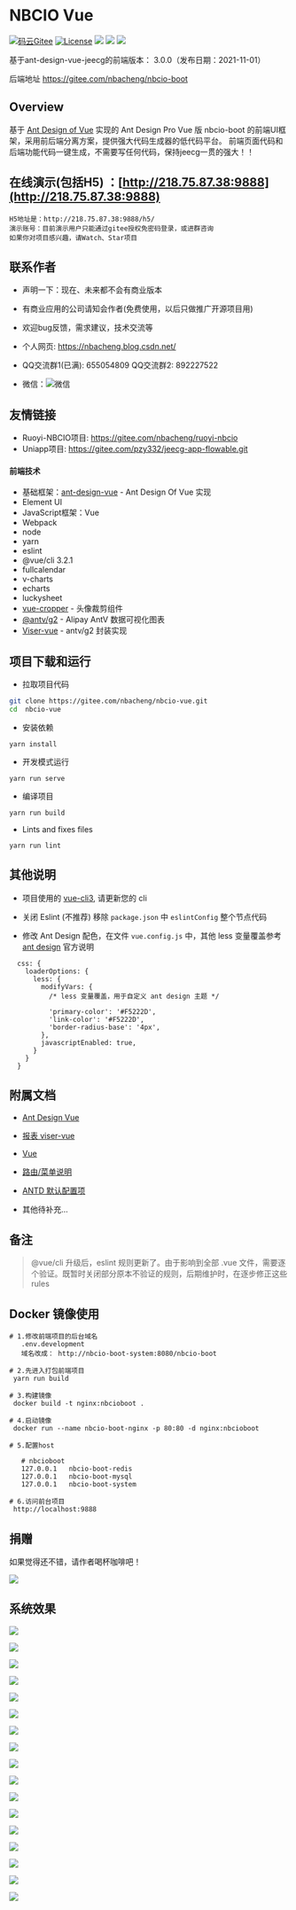 NBCIO Vue
====
[![码云Gitee](https://gitee.com/nbacheng/nbcio-vue/badge/star.svg?theme=blue)](https://gitee.com/nbacheng/nbcio-vue)
[![License](https://img.shields.io/badge/License-MIT-blue.svg)](https://gitee.com/nbacheng/nbcio-vue/blob/master/LICENSE)
[![](https://img.shields.io/badge/Author-宁波阿成-orange.svg)](http://218.75.87.38:9888/)
[![](https://img.shields.io/badge/Blog-个人博客-blue.svg)](https://nbacheng.blog.csdn.net)
[![](https://img.shields.io/badge/version-1.0.0-brightgreen.svg)](https://gitee/nbacheng/nbcio-boot)

基于ant-design-vue-jeecg的前端版本： 3.0.0（发布日期：2021-11-01）

后端地址 https://gitee.com/nbacheng/nbcio-boot

Overview
----

基于 [Ant Design of Vue](https://vuecomponent.github.io/ant-design-vue/docs/vue/introduce-cn/) 实现的 Ant Design Pro  Vue 版
nbcio-boot 的前端UI框架，采用前后端分离方案，提供强大代码生成器的低代码平台。
前端页面代码和后端功能代码一键生成，不需要写任何代码，保持jeecg一贯的强大！！

## 在线演示(包括H5) ：[http://218.75.87.38:9888](http://218.75.87.38:9888)

    H5地址是：http://218.75.87.38:9888/h5/
    演示账号：目前演示用户只能通过gitee授权免密码登录，或进群咨询
	如果你对项目感兴趣，请Watch、Star项目

## 联系作者
- 声明一下：现在、未来都不会有商业版本

- 有商业应用的公司请知会作者(免费使用，以后只做推广开源项目用)

- 欢迎bug反馈，需求建议，技术交流等

- 个人网页:  https://nbacheng.blog.csdn.net/

- QQ交流群1(已满): 655054809  QQ交流群2: 892227522
- 微信：![微信](https://oscimg.oschina.net/oscnet/up-b3a9af64dbe74a868a021ea16e1a55317d0.jpg)

## 友情链接
- Ruoyi-NBCIO项目: https://gitee.com/nbacheng/ruoyi-nbcio
- Uniapp项目: https://gitee.com/pzy332/jeecg-app-flowable.git 

#### 前端技术
 
- 基础框架：[ant-design-vue](https://github.com/vueComponent/ant-design-vue) - Ant Design Of Vue 实现
- Element UI 
- JavaScript框架：Vue
- Webpack
- node
- yarn
- eslint
- @vue/cli 3.2.1
- fullcalendar 
- v-charts
- echarts
- luckysheet
- [vue-cropper](https://github.com/xyxiao001/vue-cropper) - 头像裁剪组件
- [@antv/g2](https://antv.alipay.com/zh-cn/index.html) - Alipay AntV 数据可视化图表
- [Viser-vue](https://viserjs.github.io/docs.html#/viser/guide/installation)  - antv/g2 封装实现



项目下载和运行
----

- 拉取项目代码
```bash
git clone https://gitee.com/nbacheng/nbcio-vue.git
cd  nbcio-vue
```

- 安装依赖
```
yarn install
```

- 开发模式运行
```
yarn run serve
```

- 编译项目
```
yarn run build
```

- Lints and fixes files
```
yarn run lint
```



其他说明
----

- 项目使用的 [vue-cli3](https://cli.vuejs.org/guide/), 请更新您的 cli

- 关闭 Eslint (不推荐) 移除 `package.json` 中 `eslintConfig` 整个节点代码

- 修改 Ant Design 配色，在文件 `vue.config.js` 中，其他 less 变量覆盖参考 [ant design](https://ant.design/docs/react/customize-theme-cn) 官方说明
```ecmascript 6
  css: {
    loaderOptions: {
      less: {
        modifyVars: {
          /* less 变量覆盖，用于自定义 ant design 主题 */

          'primary-color': '#F5222D',
          'link-color': '#F5222D',
          'border-radius-base': '4px',
        },
        javascriptEnabled: true,
      }
    }
  }
```



附属文档
----
- [Ant Design Vue](https://vuecomponent.github.io/ant-design-vue/docs/vue/introduce-cn)

- [报表 viser-vue](https://viserjs.github.io/demo.html#/viser/bar/basic-bar)

- [Vue](https://cn.vuejs.org/v2/guide)

- [路由/菜单说明](https://github.com/zhangdaiscott/jeecg-boot/tree/master/ant-design-vue-jeecg/src/router/README.md)

- [ANTD 默认配置项](https://github.com/zhangdaiscott/jeecg-boot/tree/master/ant-design-vue-jeecg/src/defaultSettings.js)

- 其他待补充...


备注
----

> @vue/cli 升级后，eslint 规则更新了。由于影响到全部 .vue 文件，需要逐个验证。既暂时关闭部分原本不验证的规则，后期维护时，在逐步修正这些 rules


Docker 镜像使用
----

 ``` 
# 1.修改前端项目的后台域名
    .env.development
    域名改成： http://nbcio-boot-system:8080/nbcio-boot
   
# 2.先进入打包前端项目
  yarn run build

# 3.构建镜像
  docker build -t nginx:nbcioboot .

# 4.启动镜像
  docker run --name nbcio-boot-nginx -p 80:80 -d nginx:nbcioboot

# 5.配置host

    # nbcioboot
    127.0.0.1   nbcio-boot-redis
    127.0.0.1   nbcio-boot-mysql
    127.0.0.1   nbcio-boot-system
  
# 6.访问前台项目
  http://localhost:9888
``` 
## 捐赠 

如果觉得还不错，请作者喝杯咖啡吧！

![](https://oscimg.oschina.net/oscnet/up-58088c35672c874bd5a95c2327300d44dca.png)
 
  系统效果
   ----
   ![](https://oscimg.oschina.net/oscnet/up-ce7d9e52f39df3c7c9c08fae2233b843c86.png)
   
   ![](https://oscimg.oschina.net/oscnet/up-5a590c9f230541b58d89a3d44c23de7ae2d.png)
   
   ![](https://oscimg.oschina.net/oscnet/up-0b37ae7cf543b1ccc92f04a89c242866a25.png)
   
   ![](https://oscimg.oschina.net/oscnet/up-a5dcf863f39bb9bb81493b71eb46b51b884.png)
   
   ![](https://oscimg.oschina.net/oscnet/up-971d9321e22618ad70db56bbc1a6de77e9c.png)
   
   ![](https://oscimg.oschina.net/oscnet/up-e9182f6d379a37f8a03f347beeeca4cc7ca.png)
   
   ![](https://oscimg.oschina.net/oscnet/up-d575a8dd5bdf6747bcb3b6cb9b82c677810.png)
   
   ![](https://oscimg.oschina.net/oscnet/up-639599563b744e92ee9533f5e040d37c6ce.png)
   
   ![](https://oscimg.oschina.net/oscnet/up-1cca12b07f43edf134df5df66c9781972aa.png)
   
   ![](https://oscimg.oschina.net/oscnet/up-d2b8047ace2640dd190891fb78c3a58fd7e.png)
   
   ![](https://oscimg.oschina.net/oscnet/up-db16aa50ad36d0e6acf64034db270aefb5a.png)

   ![](https://oscimg.oschina.net/oscnet/up-088311c5367c583703473389478514c653f.png)

   ![](https://oscimg.oschina.net/oscnet/up-9e800cbcd809a118b90cd8925187ff9633d.png)

   ![](https://oscimg.oschina.net/oscnet/up-71a44b1e44c656155b90eadd64edf3ce2a0.png)
   
   ![](https://oscimg.oschina.net/oscnet/up-dfb183d37a7ac8b7c66af4e84fc120da1e1.png)
   
   ![](https://oscimg.oschina.net/oscnet/up-9f41d75e82ff682061dcfaec0ff6cb3954d.png)
   
   ![](https://oscimg.oschina.net/oscnet/up-6af11135ef1e923ef9f75af716886bc1b51.png)
   
